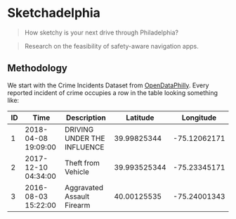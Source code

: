 # Sketchadelphia
> How sketchy is your next drive through Philadelphia?

> Research on the feasibility of safety-aware navigation apps.
## Methodology
We start with the Crime Incidents Dataset from [OpenDataPhilly](https://www.opendataphilly.org/dataset/crime-incidents). Every reported incident of crime occupies a row in the table looking something like:

 | ID | Time | Description | Latitude | Longitude |
 | --- | --- | --- | --- | --- |
 | 1 | 2018-04-08 19:09:00 | DRIVING UNDER THE INFLUENCE | 39.99825344 | -75.12062171 |
 | 2 | 2017-12-10 04:34:00 | Theft from Vehicle | 39.993525344 | -75.23345171 |
 | 3 | 2016-08-03 15:22:00 | Aggravated Assault Firearm | 40.00125535 | -75.24001343 |

